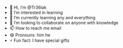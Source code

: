 - 👋 Hi, I’m @Tr36lak
- 👀 I’m interested in learning
- 🌱 I’m currently learning any and everything
- 💞️ I’m looking to collaborate on anyone with knowledge
- 📫 How to reach me email
- 😄 Pronouns: him he 
- ⚡ Fun fact: I have special gifts

<!---
Tr36lak/Tr36lak is a ✨ special ✨ repository because its `README.md` (this file) appears on your GitHub profile.
You can click the Preview link to take a look at your changes.
--->
